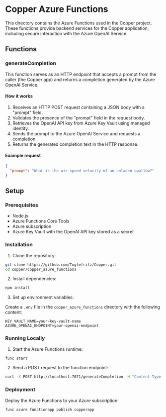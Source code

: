 # Copper Azure Functions

This directory contains the Azure Functions used in the Copper project. These functions provide backend services for the Copper application, including secure interaction with the Azure OpenAI Service.

## Functions

### generateCompletion

This function serves as an HTTP endpoint that accepts a prompt from the caller (the Copper app) and returns a completion generated by the Azure OpenAI Service.

#### How it works

1. Receives an HTTP POST request containing a JSON body with a "prompt" field.
2. Validates the presence of the "prompt" field in the request body.
3. Retrieves the OpenAI API key from Azure Key Vault using managed identity.
4. Sends the prompt to the Azure OpenAI Service and requests a completion.
5. Returns the generated completion text in the HTTP response.

#### Example request

```json
{
  "prompt": "What is the air speed velocity of an unladen swallow?"
}
```

## Setup

### Prerequisites

- Node.js
- Azure Functions Core Tools
- Azure subscription
- Azure Key Vault with the OpenAI API key stored as a secret

### Installation

1. Clone the repository:

```sh
git clone https://github.com/Toglefritz/Copper.git
cd copper/copper_azure_functions
```

2. Install dependencies:

```sh
npm install
```

3. Set up environment variables:

Create a `.env` file in the `copper_azure_functions` directory with the following content:

```env
KEY_VAULT_NAME=your-key-vault-name
AZURE_OPENAI_ENDPOINT=your-openai-endpoint
```

### Running Locally

1. Start the Azure Functions runtime:

```sh
func start
```

2. Send a POST request to the function endpoint:

```sh
curl -X POST http://localhost:7071/generateCompletion -H "Content-Type: application/json" -d '{"prompt": "What is the air speed velocity of an unladen swallow?"}'
```

### Deployment

Deploy the Azure Functions to your Azure subscription:

```sh
func azure functionapp publish copperapp
```